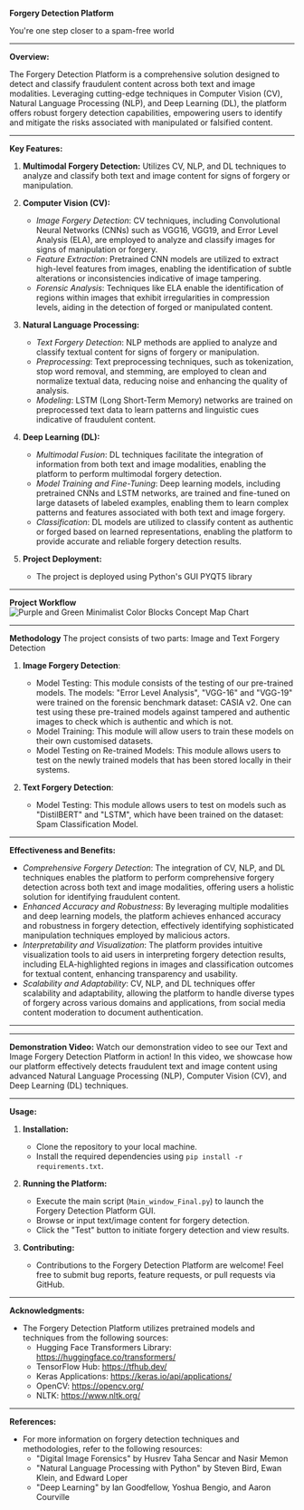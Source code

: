 **Forgery Detection Platform**


You're one step closer to a spam-free world

---

**Overview:**

The Forgery Detection Platform is a comprehensive solution designed to detect and classify fraudulent content across both text and image modalities. Leveraging cutting-edge techniques in Computer Vision (CV), Natural Language Processing (NLP), and Deep Learning (DL), the platform offers robust forgery detection capabilities, empowering users to identify and mitigate the risks associated with manipulated or falsified content.

---

**Key Features:**

1. **Multimodal Forgery Detection:** Utilizes CV, NLP, and DL techniques to analyze and classify both text and image content for signs of forgery or manipulation.

2. **Computer Vision (CV):**
   - _Image Forgery Detection_: CV techniques, including Convolutional Neural Networks (CNNs) such as VGG16, VGG19, and Error Level Analysis (ELA), are employed to analyze and classify images for signs of manipulation or forgery.
   - _Feature Extraction_: Pretrained CNN models are utilized to extract high-level features from images, enabling the identification of subtle alterations or inconsistencies indicative of image tampering.
   - _Forensic Analysis_: Techniques like ELA enable the identification of regions within images that exhibit irregularities in compression levels, aiding in the detection of forged or manipulated content.


3. **Natural Language Processing:**
   - _Text Forgery Detection_: NLP methods are applied to analyze and classify textual content for signs of forgery or manipulation.
   - _Preprocessing_: Text preprocessing techniques, such as tokenization, stop word removal, and stemming, are employed to clean and normalize textual data, reducing noise and enhancing the quality of analysis.
   - _Modeling_: LSTM (Long Short-Term Memory) networks are trained on preprocessed text data to learn patterns and linguistic cues indicative of fraudulent content.

4. **Deep Learning (DL):**
   - _Multimodal Fusion_: DL techniques facilitate the integration of information from both text and image modalities, enabling the platform to perform multimodal forgery detection.
   - _Model Training and Fine-Tuning_: Deep learning models, including pretrained CNNs and LSTM networks, are trained and fine-tuned on large datasets of labeled examples, enabling them to learn complex patterns and features associated with both text and image forgery.
   - _Classification_: DL models are utilized to classify content as authentic or forged based on learned representations, enabling the platform to provide accurate and reliable forgery detection results.

5. **Project Deployment:**
   - The project is deployed using Python's GUI PYQT5 library

---
**Project Workflow**
![Purple and Green Minimalist Color Blocks Concept Map Chart](https://github.com/AnushkaMazumdar2/3rd-Semester-Final-Project/assets/140642505/1e5144b6-9ef1-4025-bf4a-5d55727cc75a)


---
**Methodology**
The project consists of two parts: Image and Text Forgery Detection

1. **Image Forgery Detection**:
   - Model Testing: This module consists of the testing of our pre-trained models. The models: "Error Level Analysis", "VGG-16" and "VGG-19" were trained on the forensic benchmark dataset: CASIA v2. One can test using these pre-trained models against tampered and authentic images to check which is authentic and which is not.
   - Model Training: This module will allow users to train these models on their own customised datasets. 
   - Model Testing on Re-trained Models: This module allows users to test on the newly trained models that has been stored locally in their systems.

3. **Text Forgery Detection**:
   - Model Testing: This module allows users to test on models such as "DistilBERT" and "LSTM", which have been trained on the dataset: Spam Classification Model. 

---
**Effectiveness and Benefits:**

- _Comprehensive Forgery Detection_: The integration of CV, NLP, and DL techniques enables the platform to perform comprehensive forgery detection across both text and image modalities, offering users a holistic solution for identifying fraudulent content.
- _Enhanced Accuracy and Robustness_: By leveraging multiple modalities and deep learning models, the platform achieves enhanced accuracy and robustness in forgery detection, effectively identifying sophisticated manipulation techniques employed by malicious actors.
- _Interpretability and Visualization_: The platform provides intuitive visualization tools to aid users in interpreting forgery detection results, including ELA-highlighted regions in images and classification outcomes for textual content, enhancing transparency and usability.
- _Scalability and Adaptability_: CV, NLP, and DL techniques offer scalability and adaptability, allowing the platform to handle diverse types of forgery across various domains and applications, from social media content moderation to document authentication.

---

---
**Demonstration Video:**
Watch our demonstration video to see our Text and Image Forgery Detection Platform in action! In this video, we showcase how our platform effectively detects fraudulent text and image content using advanced Natural Language Processing (NLP), Computer Vision (CV), and Deep Learning (DL) techniques.



---

**Usage:**

1. **Installation:**
   - Clone the repository to your local machine.
   - Install the required dependencies using `pip install -r requirements.txt`.

2. **Running the Platform:**
   - Execute the main script (`Main_window_Final.py`) to launch the Forgery Detection Platform GUI.
   - Browse or input text/image content for forgery detection.
   - Click the "Test" button to initiate forgery detection and view results.

3. **Contributing:**
   - Contributions to the Forgery Detection Platform are welcome! Feel free to submit bug reports, feature requests, or pull requests via GitHub.

---

**Acknowledgments:**

- The Forgery Detection Platform utilizes pretrained models and techniques from the following sources:
  - Hugging Face Transformers Library: https://huggingface.co/transformers/
  - TensorFlow Hub: https://tfhub.dev/
  - Keras Applications: https://keras.io/api/applications/
  - OpenCV: https://opencv.org/
  - NLTK: https://www.nltk.org/

---



**References:**

- For more information on forgery detection techniques and methodologies, refer to the following resources:
  - "Digital Image Forensics" by Husrev Taha Sencar and Nasir Memon
  - "Natural Language Processing with Python" by Steven Bird, Ewan Klein, and Edward Loper
  - "Deep Learning" by Ian Goodfellow, Yoshua Bengio, and Aaron Courville


